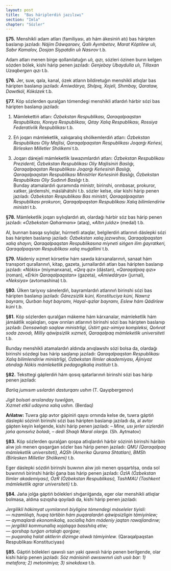```yaml
---
layout: post
title:  "Bas háriplerdiń jazılıwı"
section: "Imla"
chapter: "Sózler"
---
```


**§75.** Menshikli adam atları (familiyası, atı hám ákesiniń atı) bas háripten baslanıp jazıladı: *Nájim Dáwqaraev, Qallı Ayımbetov, Marat Kóptilew ulı, Sabır Kamalov, Dosjan Siypatdin ulı Nasırov* t.b.  

Adam atları menen birge qollanılatuǵın *ulı, qızı,* sózleri ózinen burın kelgen sózden bólek, kishi hárip penen jazıladı: *Genjebay Ubaydulla ulı, Tillaxan Uzaqbergen qızı* t.b.  

**§76.** Jer, suw, qala, kanal, ózek atların bildiretuǵın menshikli atlıqlar bas háripten baslanıp jazıladı: *Ámiwdárya, Shılpıq, Xojeli, Shımbay, Qarataw, Dawıtkól, Kókózek* t.b.  

**§77.** Kóp sózlerden quralǵan tómendegi menshikli atlardıń hárbir sózi bas háripten baslanıp jazıladı:  

1. Mámlekettiń atları: *Ózbekstan Respublikası, Qaraqalpaqstan Respublikası, Koreya Respublikası, Qıtay Xalıq Respublikası, Rossiya Federativlik Respublikası* t.b.  

2. Eń joqarı mámleketlik, xalıqaralıq shólkemlerdiń atları: *Ózbekstan Respublikası Oliy Majlisi, Qaraqalpaqstan Respublikası Joqarǵı Keńesi, Birlesken Milletler Shólkemi* t.b.  

3. Joqarı dárejeli mámleketlik lawazımlardıń atları: *Ózbekstan Respublikası Prezidenti, Ózbekstan Respublikası Oliy Majlisiniń Baslıǵı, Qaraqalpaqstan Respublikası Joqarǵı Keńesiniń Baslıǵı, Qaraqalpaqstan Respublikası Ministrler Keńesiniń Baslıǵı, Ózbekstan Respublikası Oliy Sudınıń Baslıǵı* t.b.  
Bunday atamalardıń quramında ministr, birinshi, orınbasar, prokuror, xatker, járdemshi, másláhátshi t.b. sózler kelse, olar kishi hárip penen jazıladı: *Ózbekstan Respublikası Bas ministri, Qaraqalpaqstan Respublikası prokurorı, Qaraqalpaqstan Respublikası Xalıq bilimlendiriw ministri* t.b.  

**§78.** Mámleketlik joqarı sıylıqlardıń atı, olardaǵı hárbir sóz bas hárip penen jazıladı: *«Ózbekstan Qaharmanı»* (ataq), *«Altın juldız»* (medal) t.b.  

Al, bunnan basqa sıylıqlar, húrmetli ataqlar, belgilerdiń atlarınıń dáslepki sózi bas háripten baslanıp jazıladı: *Ózbekstan xalıq jazıwshısı, Qaraqalpaqstan xalıq shayırı, Qaraqalpaqstan Respublikasına miyneti sińgen ilim ǵayratkeri, Qaraqalpaqsran Respublikası xalıq muǵallimi* t.b.  

**§79.** Mádeniy xızmet kórsetiw hám sawda kárxanalarınıń, sanaat hám transport qurallarınıń, kitap, gazeta, jurnallardıń atları bas háripten baslanıp jazıladı: *«Nókis»* (miymanxana), *«Qırq qız»* (dástan), *«Qaraqalpaq qızı»* (roman), *«Erkin Qaraqalpaqstan»* (gazeta), *«Ámiwdárya»* (jurnal), *«Neksiya»* (avtomashina) t.b.  

**§80.** Úlken tariyxıy sánelerdiń, bayramlardıń atlarınıń birinshi sózi bas háripten baslanıp jazıladı: *Ǵárezsizlik kúni, Konstituciya kúni, Nawrız bayramı, Qurban hayt bayramı, Hayal-qızlar bayramı, Eslew hám Qádirlew kúni* t.b.  

**§81.** Kóp sózlerden quralǵan mákeme hám kárxanalar, mámleketlik hám jámáátlik xojalıqları, oqıw orınları atlarınıń birinshi sózi bas háripten baslanıp jazıladı: *Densawlıqtı saqlaw ministrligi, Ústirt gaz-ximiya kompleksi, Qońırat soda zavodı, Milliy qáwipsizlik xızmeti, Qaraqalpaq mámleketlik universiteti* t.b.  

Bunday menshikli atamalardıń aldında anıqlawshı sózi bolsa da, olardaǵı birinshi sózdegi bas hárip saqlanıp jazıladı: *Qaraqalpaqstan Respublikası Xalıq bilimlendiriw ministrligi, Ózbekstan Ilimler akademiyası, Ájiniyaz atındaǵı Nókis mámleketlik pedagogikalıq institutı* t.b.  

**§82.** Teksttegi gáplerdiń hám qosıq qatarlarınıń birinshi sózi bas hárip penen jazıladı: 

*Barlıq jumısım usılardıń dasturqanı ushın* (T. Qayıpbergenov)  

*Jigit bolsań arıslanday tuwılǵan,*  
*Xızmet etkil udayına xalıq ushın.* (Berdaq)  

**Ańlatıw:** Tuwra gáp avtor gápiniń qaysı ornında kelse de, tuwra gáptiń dáslepki sóziniń birinshi sózi bas háripten baslanıp jazıladı da, al avtor gápten keyin kelgende, kishi hárip penen jazıladı: *– Mine, usı jerler sizlerdiń jańa qonısıńız boladı, – dedi Shaqlı Maral olarǵa.* (Sh. Aytmatov)  

**§83.** Kóp sózlerden quralǵan qospa atlıqlardıń hárbir sóziniń birinshi háribin alıw jolı menen qısqarǵan sózler bas hárip penen jazıladı: *QMU (Qaraqalpaq mámleketlik universiteti), AQSh (Amerika Qurama Shtatları), BMSh (Birlesken Milletler Shólkemi)* t.b.  

Eger dáslepki sózdiń birinshi buwının alıw jolı menen qısqartılsa, onda sol buwınnıń birinshi háribi ǵana bas hárip penen jazıladı: *ÓzIA (Ózbekstan Ilimler akademiyası), ÓzR (Ózbekstan Respublikası), TashMAU (Tashkent mámleketlik agrar universiteti)* t.b.  

**§84.** Jańa jolǵa gáptiń bólekleri shıǵarılǵanda, eger olar menshikli atlıqlar bolmasa, aldına sızıqsha qoyıladı da, kishi hárip penen jazıladı: 

*Jergilikli hákimyat uyımlarınıń biyligine tómendegi máseleler tiyisli:*  
*— nızamlılıqtı, huqıq tártibin hám puqaralardıń qáwipsizligin támiyinlew;*  
*— aymaqlardı ekonomikalıq, sociallıq hám mádeniy jaqtan rawajlandırıw;*  
*— jergilikli kommunallıq xojalıqqa basshılıq etiw;*  
*— qorshap turǵan ortalıqtı qorǵaw;*  
*— puqaralıq halat aktlerin dizimge alıwdı támiyinlew.* (Qaraqalpaqstan Respublikası Konstituciyası)  

**§85.** Gáptiń bólekleri qawıslı san yaki qawıslı hárip penen berilgende, olar kishi hárip penen jazıladı: *Sóz mánisiniń awısıwınıń úsh usılı bar: 1) metafora; 2) metonimiya; 3) sinekdoxa* t.b.